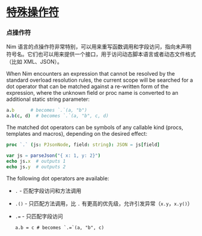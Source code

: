 # [特殊操作符](http://nim-lang.org/docs/manual.html#special-operators)

### 点操作符 

Nim 语言的点操作符非常特别，可以用来重写函数调用和字段访问，指向未声明符号名。它们也可以用来提供一个接口，用于访问动态脚本语言或者动态文件格式（比如 XML、JSON）。

When Nim encounters an expression that cannot be resolved by the standard overload resolution rules, the current scope will be searched for a dot operator that can be matched against a re-written form of the expression, where the unknown field or proc name is converted to an additional static string parameter:

```nim
a.b      # becomes `.`(a, "b")
a.b(c, d)  # becomes `.`(a, "b", c, d)
```

The matched dot operators can be symbols of any callable kind (procs, templates and macros), depending on the desired effect:

```nim
proc `.` (js: PJsonNode, field: string): JSON = js[field]

var js = parseJson("{ x: 1, y: 2}")
echo js.x  # outputs 1
echo js.y  # outputs 2
```

The following dot operators are available:

* `.` - 匹配字段访问和方法调用

* `.()` - 只匹配方法调用，比 `.` 有更高的优先级，允许引发异常（`x.y`，`x.y()`）

* `.=` - 只匹配字段访问     

      a.b = c # becomes `.=`(a, "b", c) 